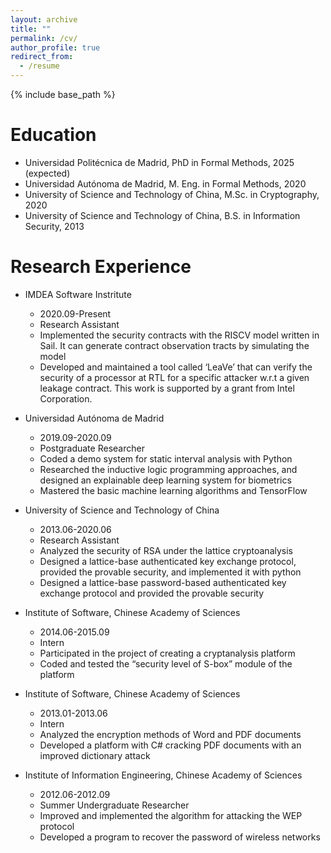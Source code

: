 ```yaml
---
layout: archive
title: ""
permalink: /cv/
author_profile: true
redirect_from:
  - /resume
---
```


{% include base_path %}

Education
======
* Universidad Politécnica de Madrid, PhD in Formal Methods, 2025 (expected)
* Universidad Autónoma de Madrid, M. Eng. in Formal Methods, 2020
* University of Science and Technology of China, M.Sc. in Cryptography, 2020
* University of Science and Technology of China, B.S. in Information Security, 2013 

Research Experience
======
* IMDEA Software Instritute
  * 2020.09-Present
  * Research Assistant
  * Implemented the security contracts with the RISCV model written in Sail. It can generate contract observation tracts by simulating the model
  * Developed and maintained a tool called ‘LeaVe’ that can verify the security of a processor at RTL for a specific attacker w.r.t a given leakage contract. This work is supported by a grant from Intel Corporation.

* Universidad Autónoma de Madrid
  * 2019.09-2020.09
  * Postgraduate Researcher
  * Coded a demo system for static interval analysis with Python
  * Researched the inductive logic programming approaches, and designed an explainable deep learning system for biometrics
  * Mastered the basic machine learning algorithms and TensorFlow

* University of Science and Technology of China
  * 2013.06-2020.06
  * Research Assistant
  * Analyzed the security of RSA under the lattice cryptoanalysis
  * Designed a lattice-base authenticated key exchange protocol, provided the provable security, and implemented it with python
  * Designed a lattice-base password-based authenticated key exchange protocol and provided the provable security

* Institute of Software, Chinese Academy of Sciences
  * 2014.06-2015.09
  * Intern
  * Participated in the project of creating a cryptanalysis platform
  * Coded and tested the “security level of S-box” module of the platform

* Institute of Software, Chinese Academy of Sciences
  * 2013.01-2013.06
  * Intern
  * Analyzed the encryption methods of Word and PDF documents
  * Developed a platform with C# cracking PDF documents with an improved dictionary attack

* Institute of Information Engineering, Chinese Academy of Sciences
  * 2012.06-2012.09
  * Summer Undergraduate Researcher
  * Improved and implemented the algorithm for attacking the WEP protocol
  * Developed a program to recover the password of wireless networks

